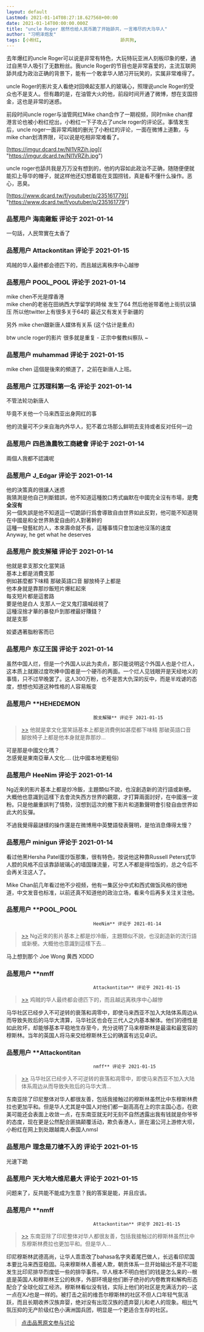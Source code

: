 ```yaml
---
layout: default
Lastmod: 2021-01-14T08:27:18.627568+00:00
date: 2021-01-14T00:00:00.000Z
title: "uncle Roger 居然也给人民币跪了开始舔共，一言难尽的大马华人"
author: "习明泽炮友"
tags: [小粉红,								舔共狗,								Uncle Roger]
---
```


去年爆红的uncle Roger可以说是非常有特色，大玩特玩亚洲人刻板印象的梗，通过自黑华人吸引了无数粉丝。我uncle Roger的节目也是非常喜爱的，主流互联网舔共成为政治正确的背景下，能有一个敢拿华人陋习开玩笑的，实属非常难得了。  
  
uncle Roger的影片支人看绝对回唤起支那人的玻璃心，照理说uncle Roger的受众也不是支人。但有趣的是，在油管大火的他，前段时间开通了微博，想在支国捞金，这也是非常的迷惑。  
  
前段时间uncle roger与油管网红Mike chan合作了一期视频，同时mike chan撑港言论也被小粉红挖出，小粉红一下子攻占了uncle roger的评论区。事情发生后，uncle roger一面非常鸡贼的删光了小粉红的评论，一面在微博上道歉，与mike chan划清界限，可以说是吃相非常难看了。  
  
  
  
[https://imgur.dcard.tw/NI1VRZih.jpg]( "https://imgur.dcard.tw/NI1VRZih.jpg")  
  
uncle roger也舔共我是万万没有想到的，他的内容如此政治不正确，随随便便就能扣上辱华的帽子，就这样他还幻想着能在支国捞钱，真是看不懂什么操作。恶心，恶臭。  
  
[https://www.dcard.tw/f/youtuber/p/235161779]( "https://www.dcard.tw/f/youtuber/p/235161779")

            
### 品葱用户 **海南雞飯** 评论于 2021-01-14
        
一句話，人民幣實在太香了
        


            
### 品葱用户 **Attackontitan** 评论于 2021-01-15
        
鸡贼的华人最终都会德匹下的，而且越远离秩序中心越惨
        


            
### 品葱用户 **POOL_POOL** 评论于 2021-01-14
        
mike chen不光是撑香港   
mike chen的老爸在田纳西大学留学的時候 发生了64 然后他爸带着他上街抗议镇压 所以他twitter上有很多关于64的 最近又有发关于新疆的  
  
另外 mike chen跟新唐人媒体有关系 (这个估计是重点)  
  
btw uncle roger的影片 很多就是重复 - 正宗中餐教纠察队 ~
        


            
### 品葱用户 **muhammad** 评论于 2021-01-15
        
mike chen 這個是後來的頻道了，之前在新唐人上班。
        


            
### 品葱用户 **江苏理科第一名** 评论于 2021-01-14
        
不管法轮功新唐人  
  
毕竟不关他一个马来西亚出身网红的事  
  
他的流量可不少来自海内外华人，犯不着立场那么鲜明去支持或者反对任何一边
        


            
### 品葱用户 **四邑漁農牧工商總會** 评论于 2021-01-14
        
兩個人我都不認識呢
        


            
### 品葱用户 **J_Edgar** 评论于 2021-01-14
        
他的決策真的很讓人迷惑  
我猜測是他自己判斷錯誤，他不知道這種脫口秀式幽默在中國完全沒有市場，是**完全沒有**  
另一個失誤是他不知道這一切跪舔行爲會導致自由世界如此反對，他可能不知道現在中國是和全世界熱愛自由的人對著幹的  
這種一發藝紅的人，本來壽命就不長，這種事情只會加速他沒落的速度  
Anyway, he get what he deserves
        


            
### 品葱用户 **脫支解殖** 评论于 2021-01-14
        
他就是拿支那文化當笑話  
基本上都是消費支那  
例如甚麼都下味精 那破英語口音 腳放椅子上都是  
他本身就是靠那炒飯短片爆紅起來  
每支短片都是這套路  
要是他是白人 支那人一定又鬼打牆喊歧視了  
這種沒捨才華的暴發戶到那裡最好賺錢？  
就是支那  
  
姣婆遇著脂粉客而已
        


            
### 品葱用户 **东辽王国** 评论于 2021-01-14
        
虽然中国人烂，但是一个外国人以此为卖点，那只能说明这个外国人也是个烂人，这本质上就跟过度吹捧中国者是一个硬币的两面。一个烂人见钱眼开是天经地义的事情，只不过早晚罢了。这人300万粉，也不是苦大仇深的反中，而是半戏谑的态度，想想也知道这种性格的人容易叛变
        


            
### 品葱用户 **HEHEDEMON				
									脫支解殖** 评论于 2021-01-15
        
> [\>>]( "/article/item_id-584129#") 他就是拿文化當笑話基本上都是消費例如甚麼都下味精 那破英語口音 腳放椅子上都是他本身就是靠那炒...

  
  
可是那是中國文化嗎？  
怎感覺是東南亞華人文化.... (比中國本地更粗俗)
        


            
### 品葱用户 **HeeNim** 评论于 2021-01-14
        
Ng近來的影片基本上都是炒冷飯，主題類似不說，也沒創造新的流行語或新梗。大概他也意識到這樣下去會流失西方世界的觀眾，才打算兩面討好，在中國漲一波粉。只是他嚴重誤判了情勢，沒想到這次的撤下影片和道歉聲明會引發自由世界如此大的反彈。  
  
不過我覺得最謎樣的操作還是在微博用中英雙語發表聲明，是怕消息傳得太慢？
        


            
### 品葱用户 **minigun** 评论于 2021-01-14
        
看过他黑Hersha Patel蛋炒饭那集，很有特色，按说他这种靠Russell Peters式华人腔的风格不应该靠舔玻璃心的墙国赚流量，可艺人不都是得恰饭的，总之今后不会再关注这人了。  
  
Mike Chan前几年看过他不少视频，他有一集区分中式和西式做饭风格的很地道，中文发音也标准，以前还真不知道他的政治立场，看来今后再多关注关注他。
        


            
### 品葱用户 **POOL_POOL				
									HeeNim** 评论于 2021-01-14
        
> [\>>]( "/article/item_id-584155#") Ng近來的影片基本上都是炒冷飯，主題類似不說，也沒創造新的流行語或新梗。大概他也意識到這樣下去...

  
  
马上想到那个 Joe Wong 黄西 XDDD
        


            
### 品葱用户 **nmff				
									Attackontitan** 评论于 2021-01-15
        
> [\>>]( "/article/item_id-584101#") 鸡贼的华人最终都会德匹下的，而且越远离秩序中心越惨

  
马华社区已经步入不可逆转的衰落和凋零中，即使马来西亚不加入大陆体系周边从而导致失败后的马华大清算，马华社区也会在三代人之内基本解体。他们的德性是如此败坏，却能够基本平稳地生存至今，充分说明了马来穆斯林是最温和最宽容的穆斯林。当年的英国人将马来交给穆斯林王公的确富有远见卓识。
        


            
### 品葱用户 **Attackontitan				
									nmff** 评论于 2021-01-15
        
> [\>>]( "/article/item_id-584221#") 马华社区已经步入不可逆转的衰落和凋零中，即使马来西亚不加入大陆体系周边从而导致失败后的马华大清...

  
东南亚除了印尼整体对华人都很友善，包括我接触过的穆斯林虽然比中东穆斯林费拉也更加平和。但是华人尤其是中国人对他们都一副高高在上的宗主国心态，在欧美可能还会表面上收敛一点，在东南亚就无时无刻不自然透露出我有钱就是你爷爷的态度，现在更是公然配合匪搞颠覆活动，欺负香港人，匪在湄公河上游修大坝，小粉红在网上到处跟越南人泰国人nmsl
        


            
### 品葱用户 **理念是刀槍不入的** 评论于 2021-01-15
        
光速下跪
        


            
### 品葱用户 **天大地大维尼最大** 评论于 2021-01-15
        
问题来了，反共能不能成为生意？我的答案是能，并且应该。
        


            
### 品葱用户 **nmff				
									Attackontitan** 评论于 2021-01-15
        
> [\>>]( "/article/item_id-584246#") 东南亚除了印尼整体对华人都很友善，包括我接触过的穆斯林虽然比中东穆斯林费拉也更加平和。但是华人...

  
印尼穆斯林武德高尚，让华人乖乖改了bahasa名字夹着尾巴做人，长远看印尼国本要比马来西亚稳固。马来穆斯林人善被人欺，朝贡体系一旦开始输出不是不可能发生比印尼排华烈度低一些的排华事件。华人根本不明白他们的钱是怎么来的--根底是英国人和穆斯林王公的秩序，外部环境是他们断子绝孙的内卷教育和解构形态配合了全球化奴工经济。穆斯林看似没有钱，实际上他们的社区是充满活力的--这一点在XJ也是一样的。被打击之前的维吾尔穆斯林的社区不但人口年轻气氛活跃，而且长期收养汉族弃婴，绝对没有出现汉族的遗弃婴儿和老人的现象。相比气氛压抑的无产阶级红色小满洲国兵团，明显是一个更适合生存的社区。
        






> [点击品葱原文参与讨论](https://pincong.rocks/article/28545)

